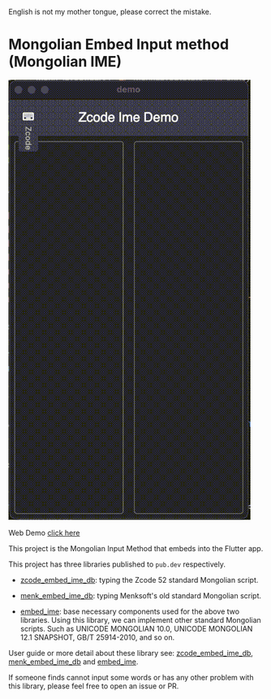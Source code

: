 English is not my mother tongue, please correct the mistake.

# Mongolian Embed Input method (Mongolian IME)

![](https://raw.githubusercontent.com/Satsrag/embed_input/main/desktop_screenshot.gif)

Web Demo [click here](https://satsrag.github.io)

This project is the  Mongolian Input Method that embeds into the Flutter app.

This project has three libraries published to `pub.dev` respectively.

* [zcode_embed_ime_db](https://pub.dev/packages/zcode_embed_ime_db): typing the Zcode 52 standard Mongolian script.

* [menk_embed_ime_db](https://pub.dev/packages/menk_embed_ime_db): typing Menksoft's old standard Mongolian script.

* [embed_ime](https://pub.dev/packages/embed_ime): base necessary components used for the above two libraries. Using this library, we can implement other standard Mongolian scripts. Such as UNICODE MONGOLIAN 10.0, UNICODE MONGOLIAN 12.1 SNAPSHOT, GB/T 25914-2010, and so on.

User guide or more detail about these library see: [zcode_embed_ime_db](https://github.com/Satsrag/embed_input/tree/main/zcode_embed_ime_db), [menk_embed_ime_db](https://github.com/Satsrag/embed_input/tree/main/menk_embed_ime_db) and [embed_ime](https://github.com/Satsrag/embed_input/tree/main/embed_ime).

If someone finds cannot input some words or has any other problem with this library, please feel free to open an issue or PR.